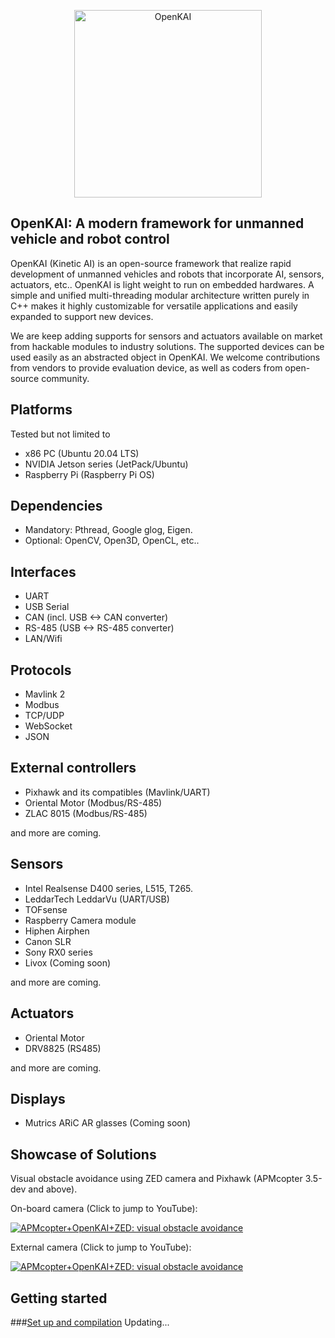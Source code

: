 <p align="center">
<img src="https://github.com/yankailab/OpenKAI/raw/master/data/OK.png" width=300px alt="OpenKAI">
</p>

## OpenKAI: A modern framework for unmanned vehicle and robot control
OpenKAI (Kinetic AI) is an open-source framework that realize rapid development of unmanned vehicles and robots that incorporate AI, sensors, actuators, etc.. OpenKAI is light weight to run on embedded hardwares. A simple and unified multi-threading modular architecture written purely in C++ makes it highly customizable for versatile applications and easily expanded to support new devices.

We are keep adding supports for sensors and actuators available on market from hackable modules to industry solutions. The supported devices can be used easily as an abstracted object in OpenKAI. We welcome contributions from vendors to provide evaluation device, as well as coders from open-source community.

## Platforms
Tested but not limited to
* x86 PC (Ubuntu 20.04 LTS)
* NVIDIA Jetson series (JetPack/Ubuntu)
* Raspberry Pi (Raspberry Pi OS)

## Dependencies
* Mandatory: Pthread, Google glog, Eigen.
* Optional: OpenCV, Open3D, OpenCL, etc..

## Interfaces
* UART
* USB Serial
* CAN (incl. USB <-> CAN converter)
* RS-485 (USB <-> RS-485 converter)
* LAN/Wifi

## Protocols
* Mavlink 2
* Modbus
* TCP/UDP
* WebSocket
* JSON

## External controllers
* Pixhawk and its compatibles (Mavlink/UART)
* Oriental Motor (Modbus/RS-485)
* ZLAC 8015 (Modbus/RS-485)

and more are coming.

## Sensors
* Intel Realsense D400 series, L515, T265.
* LeddarTech LeddarVu (UART/USB)
* TOFsense
* Raspberry Camera module
* Hiphen Airphen
* Canon SLR
* Sony RX0 series
* Livox (Coming soon)

and more are coming.

## Actuators
* Oriental Motor
* DRV8825 (RS485)

and more are coming.

## Displays
* Mutrics ARiC AR glasses (Coming soon)

## Showcase of Solutions
Visual obstacle avoidance using ZED camera and Pixhawk (APMcopter 3.5-dev and above).

On-board camera (Click to jump to YouTube):

[![APMcopter+OpenKAI+ZED: visual obstacle avoidance](https://img.youtube.com/vi/MOFullt5k3g/0.jpg)](https://www.youtube.com/watch?v=MOFullt5k3g)

External camera (Click to jump to YouTube):

[![APMcopter+OpenKAI+ZED: visual obstacle avoidance](https://img.youtube.com/vi/qk_hEtRASqg/0.jpg)](https://www.youtube.com/watch?v=qk_hEtRASqg)

## Getting started
###[Set up and compilation](https://github.com/yankailab/OpenKAI/blob/master/sh/Setup/OpenKAI_dev_setup.sh)
Updating...
